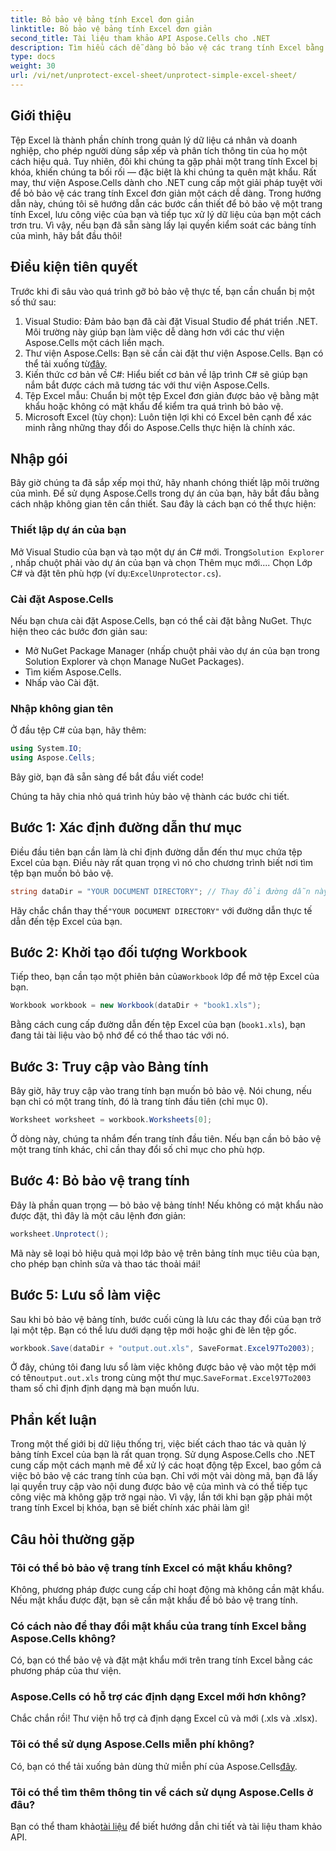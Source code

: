 ```yaml
---
title: Bỏ bảo vệ bảng tính Excel đơn giản
linktitle: Bỏ bảo vệ bảng tính Excel đơn giản
second_title: Tài liệu tham khảo API Aspose.Cells cho .NET
description: Tìm hiểu cách dễ dàng bỏ bảo vệ các trang tính Excel bằng Aspose.Cells cho .NET với hướng dẫn từng bước này. Truy cập lại dữ liệu của bạn ngay lập tức.
type: docs
weight: 30
url: /vi/net/unprotect-excel-sheet/unprotect-simple-excel-sheet/
---
```

## Giới thiệu

Tệp Excel là thành phần chính trong quản lý dữ liệu cá nhân và doanh nghiệp, cho phép người dùng sắp xếp và phân tích thông tin của họ một cách hiệu quả. Tuy nhiên, đôi khi chúng ta gặp phải một trang tính Excel bị khóa, khiến chúng ta bối rối — đặc biệt là khi chúng ta quên mật khẩu. Rất may, thư viện Aspose.Cells dành cho .NET cung cấp một giải pháp tuyệt vời để bỏ bảo vệ các trang tính Excel đơn giản một cách dễ dàng. Trong hướng dẫn này, chúng tôi sẽ hướng dẫn các bước cần thiết để bỏ bảo vệ một trang tính Excel, lưu công việc của bạn và tiếp tục xử lý dữ liệu của bạn một cách trơn tru. Vì vậy, nếu bạn đã sẵn sàng lấy lại quyền kiểm soát các bảng tính của mình, hãy bắt đầu thôi!

## Điều kiện tiên quyết

Trước khi đi sâu vào quá trình gỡ bỏ bảo vệ thực tế, bạn cần chuẩn bị một số thứ sau:

1. Visual Studio: Đảm bảo bạn đã cài đặt Visual Studio để phát triển .NET. Môi trường này giúp bạn làm việc dễ dàng hơn với các thư viện Aspose.Cells một cách liền mạch.
2.  Thư viện Aspose.Cells: Bạn sẽ cần cài đặt thư viện Aspose.Cells. Bạn có thể tải xuống từ[đây](https://releases.aspose.com/cells/net/).
3. Kiến thức cơ bản về C#: Hiểu biết cơ bản về lập trình C# sẽ giúp bạn nắm bắt được cách mã tương tác với thư viện Aspose.Cells.
4. Tệp Excel mẫu: Chuẩn bị một tệp Excel đơn giản được bảo vệ bằng mật khẩu hoặc không có mật khẩu để kiểm tra quá trình bỏ bảo vệ.
5. Microsoft Excel (tùy chọn): Luôn tiện lợi khi có Excel bên cạnh để xác minh rằng những thay đổi do Aspose.Cells thực hiện là chính xác.

## Nhập gói

Bây giờ chúng ta đã sắp xếp mọi thứ, hãy nhanh chóng thiết lập môi trường của mình. Để sử dụng Aspose.Cells trong dự án của bạn, hãy bắt đầu bằng cách nhập không gian tên cần thiết. Sau đây là cách bạn có thể thực hiện:

### Thiết lập dự án của bạn

 Mở Visual Studio của bạn và tạo một dự án C# mới. Trong`Solution Explorer` , nhấp chuột phải vào dự án của bạn và chọn Thêm mục mới.... Chọn Lớp C# và đặt tên phù hợp (ví dụ:`ExcelUnprotector.cs`).

### Cài đặt Aspose.Cells

Nếu bạn chưa cài đặt Aspose.Cells, bạn có thể cài đặt bằng NuGet. Thực hiện theo các bước đơn giản sau:

- Mở NuGet Package Manager (nhấp chuột phải vào dự án của bạn trong Solution Explorer và chọn Manage NuGet Packages).
- Tìm kiếm Aspose.Cells.
- Nhấp vào Cài đặt.

### Nhập không gian tên

Ở đầu tệp C# của bạn, hãy thêm:

```csharp
using System.IO;
using Aspose.Cells;
```

Bây giờ, bạn đã sẵn sàng để bắt đầu viết code!

Chúng ta hãy chia nhỏ quá trình hủy bảo vệ thành các bước chi tiết.

## Bước 1: Xác định đường dẫn thư mục

Điều đầu tiên bạn cần làm là chỉ định đường dẫn đến thư mục chứa tệp Excel của bạn. Điều này rất quan trọng vì nó cho chương trình biết nơi tìm tệp bạn muốn bỏ bảo vệ.

```csharp
string dataDir = "YOUR DOCUMENT DIRECTORY"; // Thay đổi đường dẫn này thành đường dẫn thực tế của bạn
```

 Hãy chắc chắn thay thế`"YOUR DOCUMENT DIRECTORY"` với đường dẫn thực tế dẫn đến tệp Excel của bạn.

## Bước 2: Khởi tạo đối tượng Workbook

 Tiếp theo, bạn cần tạo một phiên bản của`Workbook` lớp để mở tệp Excel của bạn.

```csharp
Workbook workbook = new Workbook(dataDir + "book1.xls");
```

Bằng cách cung cấp đường dẫn đến tệp Excel của bạn (`book1.xls`), bạn đang tải tài liệu vào bộ nhớ để có thể thao tác với nó.

## Bước 3: Truy cập vào Bảng tính

Bây giờ, hãy truy cập vào trang tính bạn muốn bỏ bảo vệ. Nói chung, nếu bạn chỉ có một trang tính, đó là trang tính đầu tiên (chỉ mục 0).

```csharp
Worksheet worksheet = workbook.Worksheets[0];
```

Ở dòng này, chúng ta nhắm đến trang tính đầu tiên. Nếu bạn cần bỏ bảo vệ một trang tính khác, chỉ cần thay đổi số chỉ mục cho phù hợp.

## Bước 4: Bỏ bảo vệ trang tính

Đây là phần quan trọng — bỏ bảo vệ bảng tính! Nếu không có mật khẩu nào được đặt, thì đây là một câu lệnh đơn giản:

```csharp
worksheet.Unprotect();
```

Mã này sẽ loại bỏ hiệu quả mọi lớp bảo vệ trên bảng tính mục tiêu của bạn, cho phép bạn chỉnh sửa và thao tác thoải mái!

## Bước 5: Lưu sổ làm việc

Sau khi bỏ bảo vệ bảng tính, bước cuối cùng là lưu các thay đổi của bạn trở lại một tệp. Bạn có thể lưu dưới dạng tệp mới hoặc ghi đè lên tệp gốc.

```csharp
workbook.Save(dataDir + "output.out.xls", SaveFormat.Excel97To2003);
```

 Ở đây, chúng tôi đang lưu sổ làm việc không được bảo vệ vào một tệp mới có tên`output.out.xls` trong cùng một thư mục.`SaveFormat.Excel97To2003` tham số chỉ định định dạng mà bạn muốn lưu.

## Phần kết luận

Trong một thế giới bị dữ liệu thống trị, việc biết cách thao tác và quản lý bảng tính Excel của bạn là rất quan trọng. Sử dụng Aspose.Cells cho .NET cung cấp một cách mạnh mẽ để xử lý các hoạt động tệp Excel, bao gồm cả việc bỏ bảo vệ các trang tính của bạn. Chỉ với một vài dòng mã, bạn đã lấy lại quyền truy cập vào nội dung được bảo vệ của mình và có thể tiếp tục công việc mà không gặp trở ngại nào. Vì vậy, lần tới khi bạn gặp phải một trang tính Excel bị khóa, bạn sẽ biết chính xác phải làm gì!

## Câu hỏi thường gặp

### Tôi có thể bỏ bảo vệ trang tính Excel có mật khẩu không?
Không, phương pháp được cung cấp chỉ hoạt động mà không cần mật khẩu. Nếu mật khẩu được đặt, bạn sẽ cần mật khẩu để bỏ bảo vệ trang tính.

### Có cách nào để thay đổi mật khẩu của trang tính Excel bằng Aspose.Cells không?
Có, bạn có thể bảo vệ và đặt mật khẩu mới trên trang tính Excel bằng các phương pháp của thư viện.

### Aspose.Cells có hỗ trợ các định dạng Excel mới hơn không?
Chắc chắn rồi! Thư viện hỗ trợ cả định dạng Excel cũ và mới (.xls và .xlsx).

### Tôi có thể sử dụng Aspose.Cells miễn phí không?
 Có, bạn có thể tải xuống bản dùng thử miễn phí của Aspose.Cells[đây](https://releases.aspose.com/).

### Tôi có thể tìm thêm thông tin về cách sử dụng Aspose.Cells ở đâu?
 Bạn có thể tham khảo[tài liệu](https://reference.aspose.com/cells/net/) để biết hướng dẫn chi tiết và tài liệu tham khảo API.